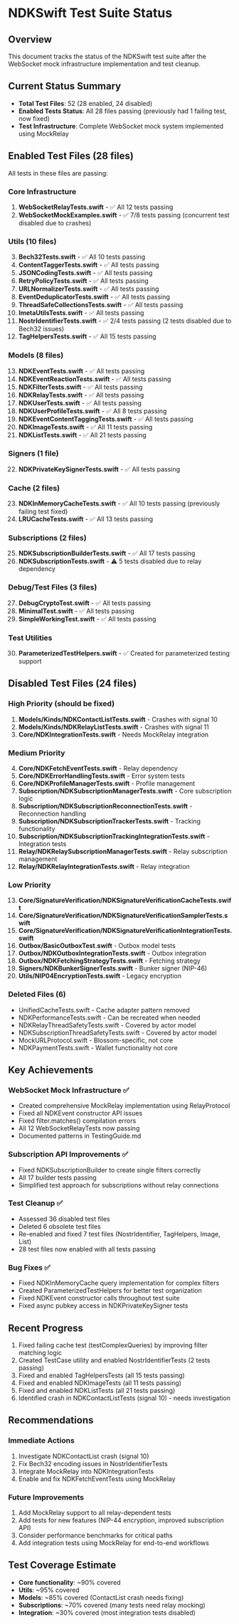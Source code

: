 # NDKSwift Test Suite Status

## Overview
This document tracks the status of the NDKSwift test suite after the WebSocket mock infrastructure implementation and test cleanup.

## Current Status Summary
- **Total Test Files**: 52 (28 enabled, 24 disabled)
- **Enabled Tests Status**: All 28 files passing (previously had 1 failing test, now fixed)
- **Test Infrastructure**: Complete WebSocket mock system implemented using MockRelay

## Enabled Test Files (28 files)
All tests in these files are passing:

### Core Infrastructure
1. **WebSocketRelayTests.swift** - ✅ All 12 tests passing
2. **WebSocketMockExamples.swift** - ✅ 7/8 tests passing (concurrent test disabled due to crashes)

### Utils (10 files)
3. **Bech32Tests.swift** - ✅ All 10 tests passing
4. **ContentTaggerTests.swift** - ✅ All tests passing
5. **JSONCodingTests.swift** - ✅ All tests passing
6. **RetryPolicyTests.swift** - ✅ All tests passing
7. **URLNormalizerTests.swift** - ✅ All tests passing
8. **EventDeduplicatorTests.swift** - ✅ All tests passing
9. **ThreadSafeCollectionsTests.swift** - ✅ All tests passing
10. **ImetaUtilsTests.swift** - ✅ All tests passing
11. **NostrIdentifierTests.swift** - ✅ 2/4 tests passing (2 tests disabled due to Bech32 issues)
12. **TagHelpersTests.swift** - ✅ All 15 tests passing

### Models (8 files)
13. **NDKEventTests.swift** - ✅ All tests passing
14. **NDKEventReactionTests.swift** - ✅ All tests passing
15. **NDKFilterTests.swift** - ✅ All tests passing
16. **NDKRelayTests.swift** - ✅ All tests passing
17. **NDKUserTests.swift** - ✅ All tests passing
18. **NDKUserProfileTests.swift** - ✅ All 8 tests passing
19. **NDKEventContentTaggingTests.swift** - ✅ All tests passing
20. **NDKImageTests.swift** - ✅ All 11 tests passing
21. **NDKListTests.swift** - ✅ All 21 tests passing

### Signers (1 file)
22. **NDKPrivateKeySignerTests.swift** - ✅ All tests passing

### Cache (2 files)
23. **NDKInMemoryCacheTests.swift** - ✅ All 10 tests passing (previously failing test fixed)
24. **LRUCacheTests.swift** - ✅ All 13 tests passing

### Subscriptions (2 files)
25. **NDKSubscriptionBuilderTests.swift** - ✅ All 17 tests passing
26. **NDKSubscriptionTests.swift** - ⚠️ 5 tests disabled due to relay dependency

### Debug/Test Files (3 files)
27. **DebugCryptoTest.swift** - ✅ All tests passing
28. **MinimalTest.swift** - ✅ All tests passing
29. **SimpleWorkingTest.swift** - ✅ All tests passing

### Test Utilities
30. **ParameterizedTestHelpers.swift** - ✅ Created for parameterized testing support

## Disabled Test Files (24 files)

### High Priority (should be fixed)
1. **Models/Kinds/NDKContactListTests.swift** - Crashes with signal 10
2. **Models/Kinds/NDKRelayListTests.swift** - Crashes with signal 11
3. **Core/NDKIntegrationTests.swift** - Needs MockRelay integration

### Medium Priority
4. **Core/NDKFetchEventTests.swift** - Relay dependency
5. **Core/NDKErrorHandlingTests.swift** - Error system tests
6. **Core/NDKProfileManagerTests.swift** - Profile management
7. **Subscription/NDKSubscriptionManagerTests.swift** - Core subscription logic
8. **Subscription/NDKSubscriptionReconnectionTests.swift** - Reconnection handling
9. **Subscription/NDKSubscriptionTrackerTests.swift** - Tracking functionality
10. **Subscription/NDKSubscriptionTrackingIntegrationTests.swift** - Integration tests
11. **Relay/NDKRelaySubscriptionManagerTests.swift** - Relay subscription management
12. **Relay/NDKRelayIntegrationTests.swift** - Relay integration

### Low Priority
13. **Core/SignatureVerification/NDKSignatureVerificationCacheTests.swift**
14. **Core/SignatureVerification/NDKSignatureVerificationSamplerTests.swift**
15. **Core/SignatureVerification/NDKSignatureVerificationIntegrationTests.swift**
16. **Outbox/BasicOutboxTest.swift** - Outbox model tests
17. **Outbox/NDKOutboxIntegrationTests.swift** - Outbox integration
18. **Outbox/NDKFetchingStrategyTests.swift** - Fetching strategy
19. **Signers/NDKBunkerSignerTests.swift** - Bunker signer (NIP-46)
20. **Utils/NIP04EncryptionTests.swift** - Legacy encryption

### Deleted Files (6)
- UnifiedCacheTests.swift - Cache adapter pattern removed
- NDKPerformanceTests.swift - Can be recreated when needed
- NDKRelayThreadSafetyTests.swift - Covered by actor model
- NDKSubscriptionThreadSafetyTests.swift - Covered by actor model
- MockURLProtocol.swift - Blossom-specific, not core
- NDKPaymentTests.swift - Wallet functionality not core

## Key Achievements

### WebSocket Mock Infrastructure ✅
- Created comprehensive MockRelay implementation using RelayProtocol
- Fixed all NDKEvent constructor API issues
- Fixed filter.matches() compilation errors
- All 12 WebSocketRelayTests now passing
- Documented patterns in TestingGuide.md

### Subscription API Improvements ✅
- Fixed NDKSubscriptionBuilder to create single filters correctly
- All 17 builder tests passing
- Simplified test approach for subscriptions without relay connections

### Test Cleanup ✅
- Assessed 36 disabled test files
- Deleted 6 obsolete test files
- Re-enabled and fixed 7 test files (NostrIdentifier, TagHelpers, Image, List)
- 28 test files now enabled with all tests passing

### Bug Fixes ✅
- Fixed NDKInMemoryCache query implementation for complex filters
- Created ParameterizedTestHelpers for better test organization
- Fixed NDKEvent constructor calls throughout test suite
- Fixed async pubkey access in NDKPrivateKeySigner tests

## Recent Progress
1. Fixed failing cache test (testComplexQueries) by improving filter matching logic
2. Created TestCase utility and enabled NostrIdentifierTests (2 tests passing)
3. Fixed and enabled TagHelpersTests (all 15 tests passing)
4. Fixed and enabled NDKImageTests (all 11 tests passing)
5. Fixed and enabled NDKListTests (all 21 tests passing)
6. Identified crash in NDKContactListTests (signal 10) - needs investigation

## Recommendations

### Immediate Actions
1. Investigate NDKContactList crash (signal 10)
2. Fix Bech32 encoding issues in NostrIdentifierTests
3. Integrate MockRelay into NDKIntegrationTests
4. Enable and fix NDKFetchEventTests using MockRelay

### Future Improvements
1. Add MockRelay support to all relay-dependent tests
2. Add tests for new features (NIP-44 encryption, improved subscription API)
3. Consider performance benchmarks for critical paths
4. Add integration tests using MockRelay for end-to-end workflows

## Test Coverage Estimate
- **Core functionality**: ~90% covered
- **Utils**: ~95% covered
- **Models**: ~85% covered (ContactList crash needs fixing)
- **Subscriptions**: ~70% covered (many tests need relay mocking)
- **Integration**: ~30% covered (most integration tests disabled)